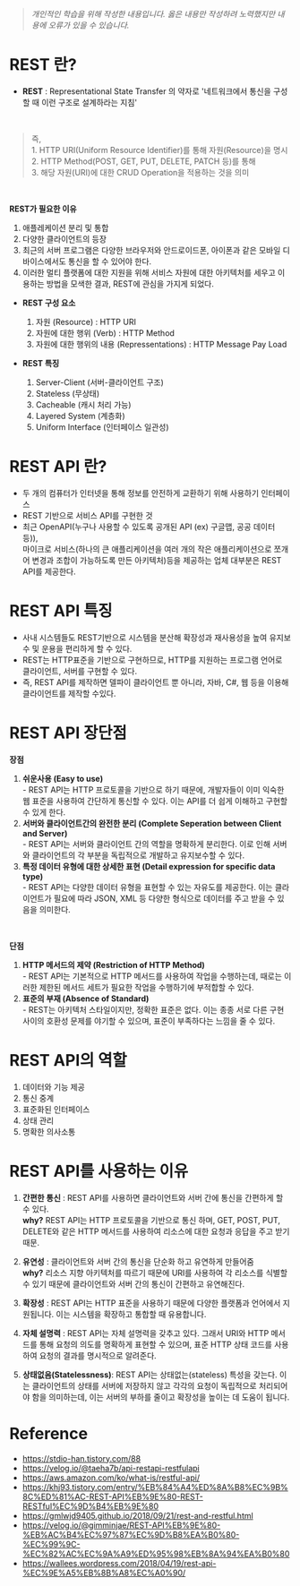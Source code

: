 > *개인적인 학습을 위해 작성한 내용입니다. 옳은 내용만 작성하려 노력했지만 내용에 오류가 있을 수 있습니다.*


# REST 란?
- **REST** : Representational State Transfer 의 약자로 '네트워크에서 통신을 구성할 때 이런 구조로 설계하라는 지침' 
<br>

> 즉,<br> 
    1. HTTP URI(Uniform Resource Identifier)를 통해 자원(Resource)을 명시
<br> 2. HTTP Method(POST, GET, PUT, DELETE, PATCH 등)를 통해
<br>3. 해당 자원(URI)에 대한 CRUD Operation을 적용하는 것을 의미

<br>

 **REST가 필요한 이유**
  1. 애플레케이션 분리 및 통합
  2. 다양한 클라이언트의 등장
  3. 최근의 서버 프로그램은 다양한 브라우저와 안드로이드폰, 아이폰과 같은 모바일 디바이스에서도 통신을 할 수 있어야 한다.
  4. 이러한 멀티 플랫폼에 대한 지원을 위해 서비스 자원에 대한 아키텍처를 세우고 이용하는 방법을 모색한 결과, REST에 관심을 가지게 되었다. 


- **REST 구성 요소**
  1. 자원 (Resource) : HTTP URI
  2. 자원에 대한 행위 (Verb) : HTTP Method
  3. 자원에 대한 행위의 내용 (Repressentations) : HTTP Message Pay Load 

- **REST 특징**
  1. Server-Client (서버-클라이언트 구조)
  2. Stateless (무상태)
  3. Cacheable (캐시 처리 가능)
  4. Layered System (계층화)
  5. Uniform Interface (인터페이스 일관성)

# REST API 란?
- 두 개의 컴퓨터가 인터넷을 통해 정보를 안전하게 교환하기 위해 사용하기 인터페이스
- REST 기반으로 서비스 API를 구현한 것
- 최근 OpenAPI(누구나 사용할 수 있도록 공개된 API (ex) 구글맵, 공공 데이터 등)), <br> 마이크로 서비스(하나의 큰 애플리케이션을 여러 개의 작은 애플리케이션으로 쪼개어 변경과 조합이 가능하도록 만든 아키텍처)등을 제공하는 업체 대부분은 REST API를 제공한다.

# REST API 특징
- 사내 시스템들도 REST기반으로 시스템을 분산해 확장성과 재사용성을 높여 유지보수 및 운용을 편리하게 할 수 있다.
- REST는 HTTP표준을 기반으로 구현하므로, HTTP를 지원하는 프로그램 언어로 클라이언트, 서버를 구현할 수 있다.
- 즉, REST API를 제작하면 델파이 클라이언트 뿐 아니라, 자바, C#, 웹 등을 이용해 클라이언트를 제작할 수있다.
# REST API 장단점
**장점**
  1. **쉬운사용 (Easy to use)**<br>
    - REST API는 HTTP 프로토콜을 기반으로 하기 때문에, 개발자들이 이미 익숙한 웹 표준을 사용하여 간단하게 통신할 수 있다. 이는 API를 더 쉽게 이해하고 구현할 수 있게 한다.
  2. **서버와 클라이언트간의 완전한 분리 (Complete Seperation between Client and Server)**<br>
    - REST API는 서버와 클라이언트 간의 역할을 명확하게 분리한다. 이로 인해 서버와 클라이언트의 각 부분을 독립적으로 개발하고 유지보수할 수 있다. 
  3. **특정 데이터 유형에 대한 상세한 표현 (Detail expression for specific data type)**<br>
    - REST API는 다양한 데이터 유형을 표현할 수 있는 자유도를 제공한다. 이는 클라이언트가 필요에 따라 JSON, XML 등 다양한 형식으로 데이터를 주고 받을 수 있음을 의미한다.
  <br>

**단점**
  1. **HTTP 메서드의 제약 (Restriction of HTTP Method)**<br>
    - REST API는 기본적으로 HTTP 메서드를 사용하여 작업을 수행하는데, 때로는 이러한 제한된 메서드 세트가 필요한 작업을 수행하기에 부적합할 수 있다.
  2. **표준의 부재 (Absence of Standard)**<br>
    - REST는 아키텍처 스타일이지만, 정확한 표준은 없다. 이는 종종 서로 다른 구현 사이의 호환성 문제를 야기할 수 있으며, 표준이 부족하다는 느낌을 줄 수 있다.

# REST API의 역할
1. 데이터와 기능 제공
2. 통신 중계
3. 표준화된 인터페이스
4. 상태 관리
5. 명확한 의사소통

# REST API를 사용하는 이유
1. **간편한 통신** : REST API를 사용하면 클라이언트와 서버 간에 통신을 간편하게 할 수 있다.
<br>**why?** REST API는 HTTP 프로토콜을 기반으로 통신 하며, GET, POST, PUT, DELETE와 같은 HTTP 메서드를 사용하여 리소스에 대한 요청과 응답을 주고 받기 때문.

2. **유연성** : 클라이언트와 서버 간의 통신을 단순화 하고 유연하게 만들어줌
<br>**why?** 리소스 지향 아키텍처를 따르기 때문에 URI를 사용하여 각 리소스를 식별할 수 있기 때문에 클라이언트와 서버 간의 통신이 간편하고 유연해진다.

3. **확장성** : REST API는 HTTP 표준을 사용하기 때문에 다양한 플랫폼과 언어에서 지원됩니다. 이는 시스템을 확장하고 통합할 때 유용합니다.

4. **자체 설명력** : REST API는 자체 설명력을 갖추고 있다. 그래서 URI와 HTTP 메서드를 통해 요청의 의도를 명확하게 표현할 수 있으며, 표준 HTTP 상태 코드를 사용하여 요청의 결과를 명시적으로 알려준다.

5. **상태없음(Statelessness)**: REST API는 상태없는(stateless) 특성을 갖는다. 이는 클라이언트의 상태를 서버에 저장하지 않고 각각의 요청이 독립적으로 처리되어야 함을 의미하는데, 이는 서버의 부하를 줄이고 확장성을 높이는 데 도움이 됩니다.

# Reference
* https://stdio-han.tistory.com/88
* https://velog.io/@taeha7b/api-restapi-restfulapi
* https://aws.amazon.com/ko/what-is/restful-api/
* https://khj93.tistory.com/entry/%EB%84%A4%ED%8A%B8%EC%9B%8C%ED%81%AC-REST-API%EB%9E%80-REST-RESTful%EC%9D%B4%EB%9E%80
* https://gmlwjd9405.github.io/2018/09/21/rest-and-restful.html
* https://velog.io/@gimminjae/REST-API%EB%9E%80-%EB%AC%B4%EC%97%87%EC%9D%B8%EA%B0%80-%EC%99%9C-%EC%82%AC%EC%9A%A9%ED%95%98%EB%8A%94%EA%B0%80
* https://wallees.wordpress.com/2018/04/19/rest-api-%EC%9E%A5%EB%8B%A8%EC%A0%90/
